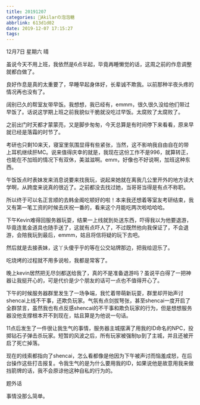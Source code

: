 ```yaml
---
title: 20191207
categories: 🍬Akilarの泡泡糖
abbrlink: 613d1d02
date: 2019-12-07 17:15:27
tags:
---
```

12月7日 星期六 晴

虽说今天不用上班，我依然是6点半起，毕竟再睡懒觉的话，这周之前的作息调整就都白做了。

良好作息是真的太重要了，早睡早起身体好，长辈诚不欺我。以前那种半夜头疼的情况再也没有了。

阔别已久的帮室友带早饭。我想想，我已经有，emmm，很久很久没给他们带过早饭了。话说这学期上班之前我貌似干脆就没吃过早饭。太腐败了太腐败了。

之前出门时天都才蒙蒙亮，又是脚步匆匆，今天总算是有时间停下来看看，原来早就已经是落霜的时节了。

考研也只剩10来天，寝室里氛围显得有些紧张，当然，这不影响我自由自在的带上耳机继续肝MC。说来值得庆幸的就是，我现在这份工作不是996，就算转正，也能在不加班的情况下有双休，美滋滋啊。emm，好像也不好说啊，加班这种东西。

午饭饭点时表妹发来消息说要来找我玩，说起来她就在离我几公里开外的地方读大学啊，从跨度来说真的很近了。之前都没去找过她，当哥哥当得是有点不称职。

所以终于可以名正言顺的去韩金阁吃顿好的啦！本来我还想着等室友考研结束，我又有第一笔工资的时候去庆祝一番的，看来这个月能吃两次啦哈哈哈。

下午Kevin难得回服务器玩耍，结果一上线就到处送东西，吓得我以为他要退游，毕竟连氪金道具也随手送了，这就有点吓人了，不过既然他向我保证了，不会退游，会陪我玩到最后，emmm，姑且将信将疑的玩下去吧。

然后就是去接表妹，这丫头傻乎乎的等在公交站牌那边，把我给逗乐了。

吃烧烤的过程就不用多说啦，我都是常客了。

晚上kevin居然把无尽剑都送给我了，真的不是准备退游吗？虽说平白得了一把神器让我挺开心的，可是代价是少个朋友的话可一点也不值得开心了。

下午的时候服务器群里发生了一场争端，我忙着带萌新玩耍，群里却开始声讨shencai上线不干事，还欺负玩家。气氛有点剑拔弩张，甚至shencai一度开启了全群禁言，虽然我也有点反感shencai的不干事和欺负玩家的行为，但是想想服务器没他支撑根本开不到现在，姑且算是为他说一句话。

11点后发生了一件很让我生气的事情，服务器主城摆满了用我的ID命名的NPC，投掷钻石子弹击杀玩家。短暂的风波之后，所有玩家被强制tp到了主城，并且还被开启了死亡掉落。

现在的线索都指向了shencai，怎么看都像是他因为下午被声讨而恼羞成怒，在后台操作这些打击报复。令我生气的是为什么要用我的ID，如果说他是故意用我来做挡箭牌的话，我不会原谅他这种自私的行为的。

题外话

事情没那么简单。
